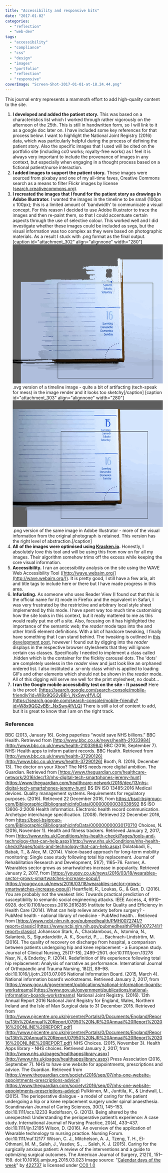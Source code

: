 ```yaml
---
title: "Accessibility and responsive bits"
date: "2017-01-02"
categories: 
  - "reflection"
  - "web-dev"
tags: 
  - "accessibility"
  - "compliance"
  - "css"
  - "design"
  - "images"
  - "portfolio"
  - "reflection"
  - "responsive"
coverImage: "Screen-Shot-2017-01-01-at-18.24.44.png"
---
```


This journal entry represents a mammoth effort to add high-quality content to the site.

1. **I developed and added the patient story.** This was based on a characteristics list which I worked through rather vigorously on the afternoon of the 25th. This is still in handwritten form, so I will link to it as a google doc later on. I have included some key references for that process below. I want to highlight the National Joint Registry (2016) data, which was particularly helpful during the process of defining the patient story. Also the specific images that I used will be cited on the portfolio site (including cc0 works; royalty-free works) as I feel it is always very important to include the provenance of images in any context, but especially when engaging in a thought process based on a fictional patient/nurse interaction.
2. **I added images to support the patient story.** These images were sourced from pixabay and one of my all-time faves, Creative Commons search as a means to filter Flickr images by license ([search.creativecommons.org](http://search.creativecommons.org/)).
3. **I recreated the images that I found for the patient story as drawings in Adobe Illustrator.** I wanted the images in the timeline to be small (100px x 100px); this is a limited amount of 'bandwidth' to communicate a visual concept. For this reason I decided to use Adobe Illustrator to trace the images and then re-paint them, so that I could accentuate certain aspects through the use of selective colour. This worked well and I did investigate whether these images could be included as svgs, but the visual information was too complex as they were based on photographic materials. As a result I stuck with .png format as the final output. \[caption id="attachment\_302" align="alignnone" width="280"\][![svg version of image - less visual information](images/Screen-Shot-2017-01-01-at-18.24.28.png)](http://fionamacneill.co.uk/blog/2017/01/02/accessibility-and-responsive-bits/screen-shot-2017-01-01-at-18-24-28/) .svg version of a timeline image - quite a bit of artifacting (tech-speak for mess) in the image render and it looks too sketchy\[/caption\] \[caption id="attachment\_303" align="alignnone" width="280"\][![screenshot of the png version image](images/Screen-Shot-2017-01-01-at-18.24.44.png)](http://fionamacneill.co.uk/blog/2017/01/02/accessibility-and-responsive-bits/screen-shot-2017-01-01-at-18-24-44/) .png version of the same image in Adobe Illustrator - more of the visual information from the original photograph is retained. This version has the right level of abstraction.\[/caption\]
4. **All of the images were optimised using [Kracken.io](https://kraken.io/).** Honestly, I absolutely love this tool and will be using this from now on for all my images. Their algorithm somehow trims off the excess while keeping the core visual information.
5. **Accessibility.** I ran an accessibility analysis on the site using the WAVE Web Accessibility Tool ([http://wave.webaim.org/](http://wave.webaim.org/)). It is pretty good, I still have a few aria, alt and title tags to include here or there but I have made progress in this area.
6. **Infuriating.** As someone who uses Reader View (I found out that this is the official name for it) mode in Firefox and the equivalent in Safari, I was very frustrated by the restrictive and arbitrary local style sheet implemented by this mode. I have spent way too much time customising how the site looks in this context, but it really mattered to me as this would really put me off a site. Also, focusing on it has highlighted the importance of the semantic web; the _reader_ mode taps into the <sections> and other html5 element definitions. With a bit of hardcore tweaking, I finally have something that I can stand behind. The tweaking is outlined in [this development post](http://fionamacneill.co.uk/blog/2017/01/08/lots-of-changes-to-this-version-of-the-css/), however I found out by digging into the _reader_ displays in the respective browser stylesheets that they will ignore certain css classes. Specifically I needed to implement a class called .hidden which is the container for the flickity carousel dots. The 'dots' are completely useless in the _reader_ view and just look like an orphaned ordered list. I also instituted a .sr-only class which is applied to loading GIFs and other elements which should not be shown in the _reader_ mode. All of this digging will serve me well for the print stylesheet, no doubt...
7. **I ran the Google mobile accessibility test on the site - It passed!** Here is the proof: [https://search.google.com/search-console/mobile-friendly?id=W8x9QG2vBB-\_NxSwy4fVLQ](https://search.google.com/search-console/mobile-friendly?id=W8x9QG2vBB-_NxSwy4fVLQ) There is still a lot of content to add, but it is great to know that I am on the right track.

### References

BBC (2013, January 16). Going paperless “would save NHS billions.” BBC Health. Retrieved from [http://www.bbc.co.uk/news/health-21033984](http://www.bbc.co.uk/news/health-21033984) BBC (2016, September 7). NHS: Health apps to inform patient records. BBC Health. Retrieved from [http://www.bbc.co.uk/news/health-37290126](http://www.bbc.co.uk/news/health-37290126) Booth, R. (2016, December 13). The doctor on your Xbox? The NHS needs more digital ambition. The Guardian. Retrieved from [https://www.theguardian.com/healthcare-network/2016/dec/13/nhs-digital-tech-smartphones-jeremy-hunt](https://www.theguardian.com/healthcare-network/2016/dec/13/nhs-digital-tech-smartphones-jeremy-hunt) BS EN ISO 13485:2016 Medical devices. Quality management systems. Requirements for regulatory purposes. (2016). Retrieved 22 December 2016, from [https://bsol-bsigroup-com/Bibliographic/BibliographicInfoData/000000000030339592](https://bsol-bsigroup-com/Bibliographic/BibliographicInfoData/000000000030339592) BS ISO 13606-2:2008 Health informatics. Electronic health record communication. Archetype interchange specification. (2008). Retrieved 22 December 2016, from [https://bsol-bsigroup-com/Bibliographic/BibliographicInfoData/000000000030170710](https://bsol-bsigroup-com/Bibliographic/BibliographicInfoData/000000000030170710) Choices, N. (2016, November 1). Health and fitness trackers. Retrieved January 2, 2017, from [http://www.nhs.uk/Conditions/nhs-health-check/Pages/tools-and-technology-that-can-help.aspx](http://www.nhs.uk/Conditions/nhs-health-check/Pages/tools-and-technology-that-can-help.aspx) Dolatabadi, E., Babak, T., & Alex, M. (2014). Vision-based approach for long-term mobility monitoring: Single case study following total hip replacement. Journal of Rehabilitation Research and Development, 51(7), 1165–76. Farmer, A. Wearables sector grows as smartwatches increase in popularity. Retrieved January 2, 2017, from [https://yougov.co.uk/news/2016/03/18/wearables-sector-grows-smartwatches-increase-popul/](https://yougov.co.uk/news/2016/03/18/wearables-sector-grows-smartwatches-increase-popul/) Heartfield, R., Loukas, G., & Gan, D. (2016). You are probably not the weakest link: Towards practical prediction of susceptibility to semantic social engineering attacks. IEEE Access, 4, 6910–6928. doi:10.1109/access.2016.2616285 Institute for Quality and Efficiency in Health Care (2014). What can help relieve anxiety before surgery? - PubMed health - national library of medicine - PubMed health. . Retrieved from [https://www.ncbi.nlm.nih.gov/pubmedhealth/PMH0072741/?report=classic](https://www.ncbi.nlm.nih.gov/pubmedhealth/PMH0072741/?report=classic) Johansson Stark, Å., Charalambous, A., Istomina, N., Salanterä, S., Sigurdardottir, A. K., Sourtzi, P., … Bachrach-Lindström, M. (2016). The quality of recovery on discharge from hospital, a comparison between patients undergoing hip and knee replacement - a European study. Journal of Clinical Nursing, 25(17-18), 2489–2501. doi:10.1111/jocn.13278 Nasr, N., & Enderby, P. (2014). Redefinition of life experience following total hip replacement: Analysis of narrative as performance. International Journal of Orthopaedic and Trauma Nursing, 18(2), 89–98. doi:10.1016/j.ijotn.2013.07.005 National Information Board. (2015, March 4). National information board’s workstreams. Retrieved January 2, 2017, from [https://www.gov.uk/government/publications/national-information-boards-workstreams](https://www.gov.uk/government/publications/national-information-boards-workstreams) National Joint Registry. (2016). 13th Annual Report 2016 National Joint Registry for England, Wales, Northern Ireland and the Isle of Man Surgical data to 31 December 2015. Retrieved from [http://www.njrcentre.org.uk/njrcentre/Portals/0/Documents/England/Reports/13th%20Annual%20Report/07950%20NJR%20Annual%20Report%202016%20ONLINE%20REPORT.pdf](http://www.njrcentre.org.uk/njrcentre/Portals/0/Documents/England/Reports/13th%20Annual%20Report/07950%20NJR%20Annual%20Report%202016%20ONLINE%20REPORT.pdf) NHS Choices. (2015, November 3). Health Apps library - NHS choices. Retrieved January 2, 2017, from [http://www.nhs.uk/pages/healthappslibrary.aspx](http://www.nhs.uk/pages/healthappslibrary.aspx) Press Association (2016, September 7). NHS to have one website for appointments, prescriptions and advice. The Guardian. Retrieved from [https://www.theguardian.com/society/2016/sep/07/nhs-one-website-appointments-prescriptions-advice](https://www.theguardian.com/society/2016/sep/07/nhs-one-website-appointments-prescriptions-advice) Pulkkinen, M., Junttila, K., & Lindwall, L. (2015). The perioperative dialogue - a model of caring for the patient undergoing a hip or a knee replacement surgery under spinal anaesthesia. Scandinavian Journal of Caring Sciences, 30(1), 145–153. doi:10.1111/scs.12233 Rudolfsson, G. (2013). Being altered by the unexpected: Understanding the perioperative patient’s experience: A case study. International Journal of Nursing Practice, 20(4), 433–437. doi:10.1111/ijn.12195 Wilson, D. (2016). An overview of the application of Wearable technology to nursing practice. Nursing Forum. doi:10.1111/nuf.12177 Wilson, C. J., Mitchelson, A. J., Tzeng, T. H., El-Othmani, M. M., Saleh, J., Vasdev, S., … Saleh, K. J. (2015). Caring for the surgically anxious patient: A review of the interventions and a guide to optimizing surgical outcomes. The American Journal of Surgery, 212(1), 151–159. doi:10.1016/j.amjsurg.2015.03.023 Image source: "[Calendar days of the week](https://pixabay.com/en/calendar-days-day-of-the-week-487695/)" by [422737](https://pixabay.com/en/users/422737-422737/) is licensed under [CC0 1.0](https://creativecommons.org/publicdomain/zero/1.0/deed.en)
